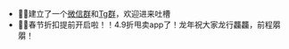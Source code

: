 - 💬💬建立了一个[微信群](https://plugin.codeloverme.cn/img/wechat.jpg)和[Tg群](https://t.me/+TpAft0JOKUY4M2Q1)，欢迎进来吐槽
- 🎉🎉春节折扣提前开启啦！！4.9折甩卖app了！龙年祝大家龙行龘龘，前程朤朤！